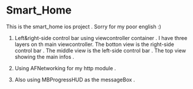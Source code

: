 Smart_Home
==========

This is the smart_home ios project . Sorry for my poor english :)

1. Left&right-side control bar using viewcontroller container .
	I have three layers on th main viewcontroller.
	The botton view is the right-side control bar .
	The middle view is the left-side control bar .
	The top view showing the main infos .

2. Using AFNetworking for my http module .

3. Also using MBProgressHUD as the messageBox .


